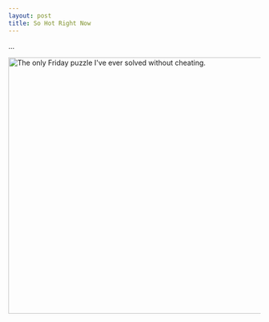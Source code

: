 ```yaml
---
layout: post
title: So Hot Right Now
---
```

...  

<img src="https://raw.githubusercontent.com/rachel1792/jekyll-now/master/images/crossword.PNG" alt="The only Friday puzzle I've ever solved without cheating." width="512">
